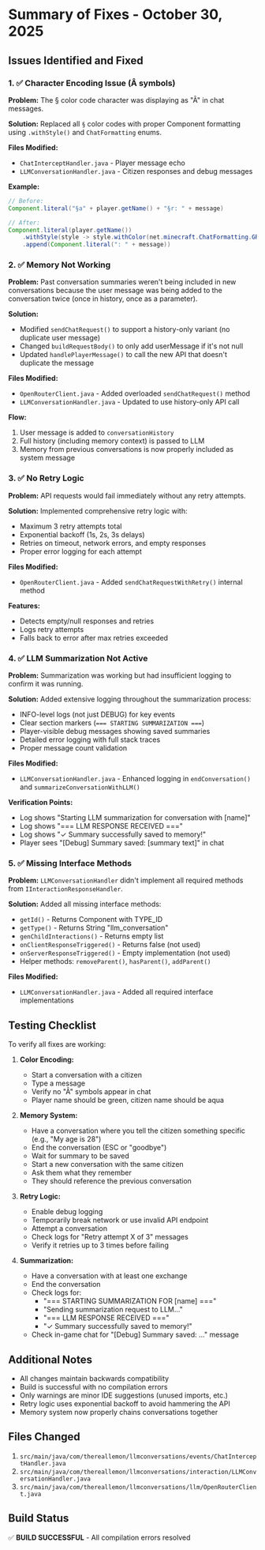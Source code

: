 # Summary of Fixes - October 30, 2025

## Issues Identified and Fixed

### 1. ✅ Character Encoding Issue (Â symbols)
**Problem:** The § color code character was displaying as "Â" in chat messages.

**Solution:** Replaced all `§` color codes with proper Component formatting using `.withStyle()` and `ChatFormatting` enums.

**Files Modified:**
- `ChatInterceptHandler.java` - Player message echo
- `LLMConversationHandler.java` - Citizen responses and debug messages

**Example:**
```java
// Before:
Component.literal("§a" + player.getName() + "§r: " + message)

// After:
Component.literal(player.getName())
    .withStyle(style -> style.withColor(net.minecraft.ChatFormatting.GREEN))
    .append(Component.literal(": " + message))
```

### 2. ✅ Memory Not Working
**Problem:** Past conversation summaries weren't being included in new conversations because the user message was being added to the conversation twice (once in history, once as a parameter).

**Solution:** 
- Modified `sendChatRequest()` to support a history-only variant (no duplicate user message)
- Changed `buildRequestBody()` to only add userMessage if it's not null
- Updated `handlePlayerMessage()` to call the new API that doesn't duplicate the message

**Files Modified:**
- `OpenRouterClient.java` - Added overloaded `sendChatRequest()` method
- `LLMConversationHandler.java` - Updated to use history-only API call

**Flow:**
1. User message is added to `conversationHistory`
2. Full history (including memory context) is passed to LLM
3. Memory from previous conversations is now properly included as system message

### 3. ✅ No Retry Logic
**Problem:** API requests would fail immediately without any retry attempts.

**Solution:** Implemented comprehensive retry logic with:
- Maximum 3 retry attempts total
- Exponential backoff (1s, 2s, 3s delays)
- Retries on timeout, network errors, and empty responses
- Proper error logging for each attempt

**Files Modified:**
- `OpenRouterClient.java` - Added `sendChatRequestWithRetry()` internal method

**Features:**
- Detects empty/null responses and retries
- Logs retry attempts
- Falls back to error after max retries exceeded

### 4. ✅ LLM Summarization Not Active
**Problem:** Summarization was working but had insufficient logging to confirm it was running.

**Solution:** Added extensive logging throughout the summarization process:
- INFO-level logs (not just DEBUG) for key events
- Clear section markers (`=== STARTING SUMMARIZATION ===`)
- Player-visible debug messages showing saved summaries
- Detailed error logging with full stack traces
- Proper message count validation

**Files Modified:**
- `LLMConversationHandler.java` - Enhanced logging in `endConversation()` and `summarizeConversationWithLLM()`

**Verification Points:**
- Log shows "Starting LLM summarization for conversation with [name]"
- Log shows "=== LLM RESPONSE RECEIVED ==="
- Log shows "✓ Summary successfully saved to memory!"
- Player sees "[Debug] Summary saved: [summary text]" in chat

### 5. ✅ Missing Interface Methods
**Problem:** `LLMConversationHandler` didn't implement all required methods from `IInteractionResponseHandler`.

**Solution:** Added all missing interface methods:
- `getId()` - Returns Component with TYPE_ID
- `getType()` - Returns String "llm_conversation"
- `genChildInteractions()` - Returns empty list
- `onClientResponseTriggered()` - Returns false (not used)
- `onServerResponseTriggered()` - Empty implementation (not used)
- Helper methods: `removeParent()`, `hasParent()`, `addParent()`

**Files Modified:**
- `LLMConversationHandler.java` - Added all required interface implementations

## Testing Checklist

To verify all fixes are working:

1. **Color Encoding:**
   - Start a conversation with a citizen
   - Type a message
   - Verify no "Â" symbols appear in chat
   - Player name should be green, citizen name should be aqua

2. **Memory System:**
   - Have a conversation where you tell the citizen something specific (e.g., "My age is 28")
   - End the conversation (ESC or "goodbye")
   - Wait for summary to be saved
   - Start a new conversation with the same citizen
   - Ask them what they remember
   - They should reference the previous conversation

3. **Retry Logic:**
   - Enable debug logging
   - Temporarily break network or use invalid API endpoint
   - Attempt a conversation
   - Check logs for "Retry attempt X of 3" messages
   - Verify it retries up to 3 times before failing

4. **Summarization:**
   - Have a conversation with at least one exchange
   - End the conversation
   - Check logs for:
     - "=== STARTING SUMMARIZATION FOR [name] ==="
     - "Sending summarization request to LLM..."
     - "=== LLM RESPONSE RECEIVED ==="
     - "✓ Summary successfully saved to memory!"
   - Check in-game chat for "[Debug] Summary saved: ..." message

## Additional Notes

- All changes maintain backwards compatibility
- Build is successful with no compilation errors
- Only warnings are minor IDE suggestions (unused imports, etc.)
- Retry logic uses exponential backoff to avoid hammering the API
- Memory system now properly chains conversations together

## Files Changed

1. `src/main/java/com/thereallemon/llmconversations/events/ChatInterceptHandler.java`
2. `src/main/java/com/thereallemon/llmconversations/interaction/LLMConversationHandler.java`
3. `src/main/java/com/thereallemon/llmconversations/llm/OpenRouterClient.java`

## Build Status

✅ **BUILD SUCCESSFUL** - All compilation errors resolved

